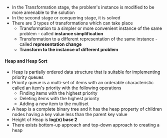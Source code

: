 * In the Transformation stage, the problem's instance is modified to be more amenable to the solution
* In the second stage or conquering stage, it is solved
* There are 3 types of transformations which can take place 
	* Transformation to a simpler or more convenient instance of the same problem - called **instance simplification**
	* Transformation to a different representation of the same instance - called **representation change**
	* **Transform to the instance of different problem**

#### Heap and Heap Sort 
* Heap is partially ordered data structure that is suitable for implementing priority queues
* Priority queue is a multi-set of items with an orderable characteristic called an item's priority with the following operations 
	* Finding items with the highest priority 
	* Deleting items with the highest priority
	* Adding a new item to the multiset
* A heap is a complete binary tree and it has the heap property of children nodes having a key value less than the parent key value
* Height of Heap is **log(n) base 2**
* There exists bottom-up approach and top-down approach to creating a heap